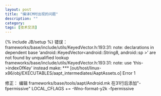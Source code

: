 ```yaml
---
layout: post
title: "编译CM时出现的问题"
description: ""
category: 
tags: [技术交流]
---
```

{% include JB/setup %}
错误：
	frameworks/base/include/utils/KeyedVector.h:193:31: note: declarations in dependent base ‘android::KeyedVector<android::String8, android::sp<AaptDir> >’ are not found by unqualified lookup
	frameworks/base/include/utils/KeyedVector.h:193:31: note: use ‘this->indexOfKey’ instead
	make: *** [out/host/linux-x86/obj/EXECUTABLES/aapt_intermediates/AaptAssets.o] Error 1

修正：
	编辑 frameworks/base/tools/aapt/Android.mk
	在31行后添加"-fpermissive"
		LOCAL_CFLAGS += -Wno-format-y2k -fpermissive

